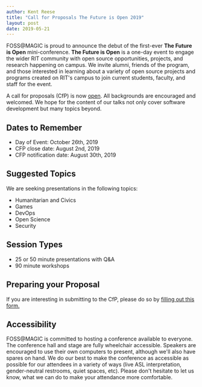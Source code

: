 ```yaml
---
author: Kent Reese
title: "Call for Proposals The Future is Open 2019"
layout: post
date: 2019-05-21
---
```


FOSS@MAGIC is proud to announce the debut of the first-ever **The Future is Open** mini-conference.
**The Future is Open** is a one-day event to engage the wider RIT community with open source opportunities, projects, and research happening on campus.
We invite alumni, friends of the program, and those interested in learning about a variety of open source projects and programs created on RIT's campus to join current students, faculty, and staff for the event.

A call for proposals (CfP) is now [open](https://www.google.com/url?q=https://forms.gle/563vz3qZAgMXRJNk9&sa=D&ust=1558124859124000). 
All backgrounds are encouraged and welcomed. We hope for the content of our talks not only cover software development but many topics beyond.


## Dates to Remember

-   Day of Event: October 26th, 2019
-   CFP close date: August 2nd, 2019
-   CFP notification date: August 30th, 2019

## Suggested Topics

We are seeking presentations in the following topics:
-   Humanitarian and Civics
-   Games
-   DevOps
-   Open Science
-   Security

## Session Types

-   25 or 50 minute presentations with Q&A
-   90 minute workshops

## Preparing your Proposal

If you are interesting in submitting to the CfP, please do so by [filling out this form.](https://www.google.com/url?q=https://forms.gle/563vz3qZAgMXRJNk9&sa=D&ust=1558124859124000)


## Accessibility
FOSS@MAGIC is committed to hosting a conference available to everyone.
The conference hall and stage are fully wheelchair accessible. 
Speakers are encouraged to use their own computers to present, although we'll also have spares on hand. 
We do our best to make the conference as accessible as possible for our attendees in a variety of ways (live ASL interpretation, gender-neutral restrooms, quiet spaces, etc). 
Please don't hesitate to let us know, what we can do to make your attendance more comfortable.

